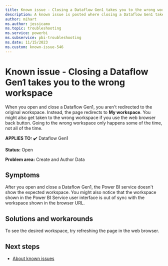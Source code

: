 ```yaml
---
title: Known issue - Closing a Dataflow Gen1 takes you to the wrong workspace
description: A known issue is posted where closing a Dataflow Gen1 takes you to the wrong workspace
author: mihart
ms.author: jessicamo
ms.topic: troubleshooting
ms.service: powerbi
ms.subservice: pbi-troubleshooting
ms.date: 11/15/2023
ms.custom: known-issue-546
---
```


# Known issue - Closing a Dataflow Gen1 takes you to the wrong workspace

When you open and close a Dataflow Gen1, you aren't redirected to the original workspace.  Instead, the page redirects to **My workspace**.  You might also get taken to the wrong workspace if you use the web browser back button.  Going to the wrong workspace only happens some of the time, not all of the time.

**APPLIES TO:** ✔️ Dataflow Gen1

**Status:** Open

**Problem area:** Create and Author Data

## Symptoms

After you open and close a Dataflow Gen1, the Power BI service doesn't show the expected workspace.  You might also notice that the workspace shown in the Power BI Service user interface is out of sync with the workspace shown in the browser URL.

## Solutions and workarounds

To see the desired workspace, try refreshing the page in the web browser.

## Next steps

- [About known issues](/power-bi/troubleshoot/known-issues/power-bi-known-issues)
